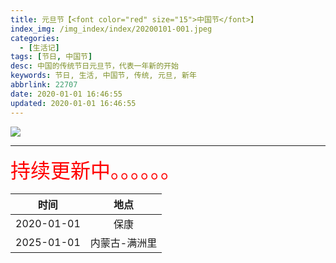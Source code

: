 ```yaml
---
title: 元旦节【<font color="red" size="15">中国节</font>】
index_img: /img_index/index/20200101-001.jpeg
categories:
  - [生活记]
tags: [节日, 中国节]
desc: 中国的传统节日元旦节，代表一年新的开始
keywords: 节日, 生活, 中国节, 传统, 元旦, 新年
abbrlink: 22707
date: 2020-01-01 16:46:55
updated: 2020-01-01 16:46:55
---
```




![](/img_index/index/20200101-001.jpeg)


<!--more-->
<hr />

<font size=6.5 color='red'>持续更新中。。。。。。</font>


|    时间    | 地点 |
|:----------:|:----:|
| 2020-01-01 | 保康 |
| 2025-01-01 | 内蒙古-满洲里 |

